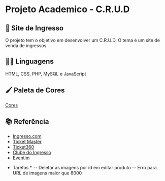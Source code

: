 # Projeto Academico - C.R.U.D
## 🎫 Site de Ingresso
O projeto tem o objetivo em desenvolver um C.R.U.D. O tema é um site de venda de ingressos.

## 👨‍💻 Linguagens
HTML, CSS, PHP, MySQL e JavaScript

## 🖌️ Paleta de Cores

[Cores](https://paletadecores.com/paleta/edeccf/f1c694/dc6378/207178/101652/)


## 📚 Referência
 - [Ingresso.com](https://www.ingresso.com/)
 - [Ticket Master](https://www.ticketmaster.com.br/)
 - [Ticket360](https://www.ticket360.com.br/)
 - [Clube do Ingresso](https://www.clubedoingresso.com/)
 - [Eventim](https://www.eventim.com.br/)

 * Tarefas *
 -- Deletar as imagens por id em editar produto
 -- Erro para URL de imagens maior que 8000
